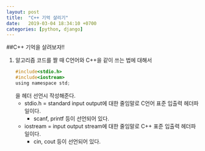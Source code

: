 ```yaml
---
layout: post
title:  "C++ 기억 살리기"
date:   2019-03-04 18:34:10 +0700
categories: [python, django]
---
```


##C++ 기억을 살려보자!!
1.  알고리즘 코드를 짤 때 C언어와 C++을 같이 쓰는 법에 대해서
	~~~c
	#include<stdio.h>
	#include<iostream>
	using namespace std;
	~~~
	을 헤더 선언시 작성해준다.
	* stdio.h = standard input output에 대한 줄임말로 C언어 표준 입출력 헤더파일이다.
		* scanf, printf 등이 선언되어 있다.
	* iostream = input output stream에 대한 줄임말로 C++ 표준 입출력 헤더파일이다.
		* cin, cout 등이 선언되어 있다.
